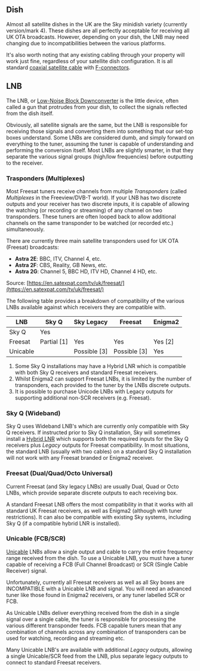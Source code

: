 ## Dish

Almost all satellite dishes in the UK are the Sky minidish variety (currently version/mark 4). These dishes are all perfectly acceptable for receiving all UK OTA broadcasts. However, depending on your dish, the LNB may need changing due to incompatibilities between the various platforms.

It's also worth noting that any existing cabling through your property will work just fine, regardless of your satellite dish configuration. It is all standard [coaxial satellite cable](https://en.wikipedia.org/wiki/Coaxial_cable) with [F-connectors](https://en.wikipedia.org/wiki/F_connector).

## LNB

The LNB, or [Low-Noise Block Downconverter](https://en.wikipedia.org/wiki/Low-noise_block_downconverter) is the little device, often called a gun that protrudes from your dish, to collect the signals reflected from the dish itself.

Obviously, all satellite signals are the same, but the LNB is responsible for receiving those signals and converting them into something that our set-top boxes understand. Some LNBs are considered dumb, and simply forward on everything to the tuner, assuming the tuner is capable of understanding and performing the conversion itself. Most LNBs are slightly smarter, in that they separate the various signal groups (high/low frequencies) before outputting to the receiver.

### Trasponders (Multiplexes)

Most Freesat tuners receive channels from multiple *Transponders* (called *Multiplexes* in the Freeview/DVB-T world). If your LNB has two discrete outputs and your receiver has two discrete inputs, it is capable of allowing the watching (or recording or streaming) of any channel on two transponders. These tuners are often looped back to allow additional channels on the same transponder to be watched (or recorded etc.) simultaneously.

There are currently three main satellite transponders used for UK OTA (Freesat) broadcasts:

* **Astra 2E**: BBC, ITV, Channel 4, etc.
* **Astra 2F**: CBS, Reality, GB News, etc.
* **Astra 2G**: Channel 5, BBC HD, ITV HD, Channel 4 HD, etc.

Source: [https://en.satexpat.com/tv/uk/freesat/](https://en.satexpat.com/tv/uk/freesat/)

The following table provides a breakdown of compatibility of the various LNBs available against which receivers they are compatible with.

| LNB      | Sky Q        | Sky Legacy   | Freesat      | Enigma2 |
| -------- | ------------ | ------------ | ------------ | ------- |
| Sky Q    | Yes          |              |              |         |
| Freesat  | Partial [1]  | Yes          | Yes          | Yes [2] |
| Unicable |              | Possible [3] | Possible [3] | Yes     |

1. Some Sky Q installations may have a Hybrid LNR which is compatible with both Sky Q receivers and standard Freesat receivers.
2. Whilst Enigma2 can support Freesat LNBs, it is limited by the number of transponders, each provided to the tuner by the LNBs discrete outputs.
3. It is possible to purchase Unicode LNBs with Legacy outputs for supporting additional non-SCR receivers (e.g. Freesat).

### Sky Q (Wideband)

Sky Q uses Wideband LNB's which are currently only compatible with Sky Q receivers. If instructed prior to Sky Q installation, Sky will sometimes install a [Hybrid LNR](https://www.amazon.co.uk/Visiblewave-Hybrid-Output-Wideband-Freesat/dp/B07GS1Z2YP) which supports both the required inputs for the Sky Q receivers plus *Legacy* outputs for Freesat compatibility. In most situations, the standard LNB (usually with two cables) on a standard Sky Q installation will not work with any Freesat branded or Enigma2 receiver.

### Freesat (Dual/Quad/Octo Universal)

Current Freesat (and Sky legacy LNBs) are usually Dual, Quad or Octo LNBs, which provide separate discrete outputs to each receiving box.

A standard Freesat LNB offers the most compatibility in that it works with all standard UK Freesat receivers, as well as Enigma2 (although with tuner restrictions). It can also be compatible with existing Sky systems, including Sky Q (if a compatible hybrid LNR is installed).

### Unicable (FCB/SCR)

[Unicable](https://en.wikipedia.org/wiki/Unicable) LNBs allow a single output and cable to carry the entire frequency range received from the dish. To use a Unicable LNB, you must have a tuner capable of receiving a FCB (Full Channel Broadcast) or SCR (Single Cable Receiver) signal. 

Unfortunately, currently all Freesat receivers as well as all Sky boxes are INCOMPATIBLE with a Unicable LNB and signal. You will need an advanced tuner like those found in Enigma2 receivers, or any tuner labelled SCR or FCB.

As Unicable LNBs deliver everything received from the dish in a single signal over a single cable, the tuner is responsible for processing the various different transponder feeds. FCB capable tuners mean that any combination of channels across any combination of transponders can be used for watching, recording and streaming etc.

Many Unicable LNB's are available with additional *Legacy* outputs, allowing a single Unicable/SCR feed from the LNB, plus separate legacy outputs to connect to standard Freesat receivers.

